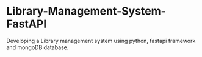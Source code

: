 # Library-Management-System-FastAPI
Developing a Library management system using python, fastapi framework and mongoDB database.
